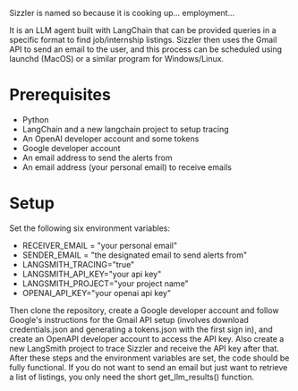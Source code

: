 Sizzler is named so because it is cooking up... employment...

It is an LLM agent built with LangChain that can be provided queries in a specific format to find job/internship listings. Sizzler then uses the Gmail API to send an email to the user, and this process can be scheduled using launchd (MacOS) or a similar program for Windows/Linux.

# Prerequisites
* Python
* LangChain and a new langchain project to setup tracing
* An OpenAI developer account and some tokens
* Google developer account
* An email address to send the alerts from
* An email address (your personal email) to receive emails
# Setup 
Set the following six environment variables:
  * RECEIVER_EMAIL = "your personal email"
  * SENDER_EMAIL = "the designated email to send alerts from"
  * LANGSMITH_TRACING="true"
  * LANGSMITH_API_KEY="your api key"
  * LANGSMITH_PROJECT="your project name"
  * OPENAI_API_KEY="your openai api key"

Then clone the repository, create a Google developer account and follow Google's instructions for the Gmail API setup (involves download credentials.json and generating a tokens.json with the first sign in), and create an OpenAPI developer account to access the API key. Also create a new LangSmith project to trace Sizzler and receive the API key after that. After these steps and the environment variables are set, the code should be fully functional. If you do not want to send an email but just want to retrieve a list of listings, you only need the short get_llm_results() function.



